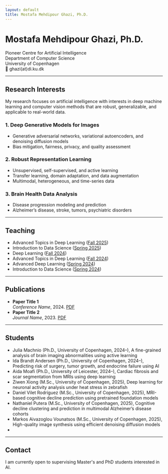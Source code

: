 ```yaml
---
layout: default
title: Mostafa Mehdipour Ghazi, Ph.D.
---
```


# Mostafa Mehdipour Ghazi, Ph.D.

Pioneer Centre for Artificial Intelligence  
Department of Computer Science  
University of Copenhagen  
📧 ghazi(at)di.ku.dk

---

## Research Interests

My research focuses on artificial intelligence with interests in deep machine learning and computer vision methods that are robust, generalizable, and applicable to real-world data. 

### 1. Deep Generative Models for Images
- Generative adversarial networks, variational autoencoders, and denoising diffusion models  
- Bias mitigation, fairness, privacy, and quality assessment  

### 2. Robust Representation Learning
- Unsupervised, self-supervised, and active learning
- Transfer learning, domain adaptation, and data augmentation
- Multimodal, heterogeneous, and time-series data  

### 3. Brain Health Data Analysis
- Disease progression modeling and prediction
- Alzheimer’s disease, stroke, tumors, psychiatric disorders

---

## Teaching

- Advanced Topics in Deep Learning ([Fall 2025](https://kurser.ku.dk/course/ndak24003u/2025-2026))  
- Introduction to Data Science ([Spring 2025](https://kurser.ku.dk/course/ndak16003u))  
- Deep Learning ([Fall 2024](https://kurser.ku.dk/course/ndak24002u/2024-2025))  
- Advanced Topics in Deep Learning ([Fall 2024](https://kurser.ku.dk/course/ndak24003u/2024-2025))  
- Advanced Deep Learning ([Spring 2024](https://kurser.ku.dk/course/ndak22002u/2023-2024))  
- Introduction to Data Science ([Spring 2024](https://kurser.ku.dk/course/ndak16003u/2024-2025))    

---

## Publications

- **Paper Title 1**  
  *Conference Name*, 2024. [PDF](#)
- **Paper Title 2**  
  *Journal Name*, 2023. [PDF](#)

---

## Students

- Julia Machnio (Ph.D., University of Copenhagen, 2024–), A fine-grained analysis of brain imaging abnormalities using active learning  
- Ida Brandt Andersen (Ph.D., University of Copenhagen, 2024–), Predicting risk of surgery, tumor growth, and endocrine failure using AI  
- Aida Moafi (Ph.D., University of Leicester, 2024–), Cardiac fibrosis and scar segmentation from MRIs using deep learning  
- Ziwen Xiong (M.Sc., University of Copenhagen, 2025), Deep learning for neuronal activity analysis under heat stress in zebrafish  
- Daniel Vilet Rodríguez (M.Sc., University of Copenhagen, 2025),	MRI-based cognitive decline prediction using pretrained foundation models  
- Nathaniel Putera (M.Sc., University of Copenhagen, 2025),	Cognitive decline clustering and prediction in multimodal Alzheimer’s disease cohorts  
- Markos Aivazoglou Vounatsos (M.Sc., University of Copenhagen, 2025), High-quality image synthesis using efficient denoising diffusion models  
- 



---


## Contact

I am currently open to supervising Master's and PhD students interested in AI.
